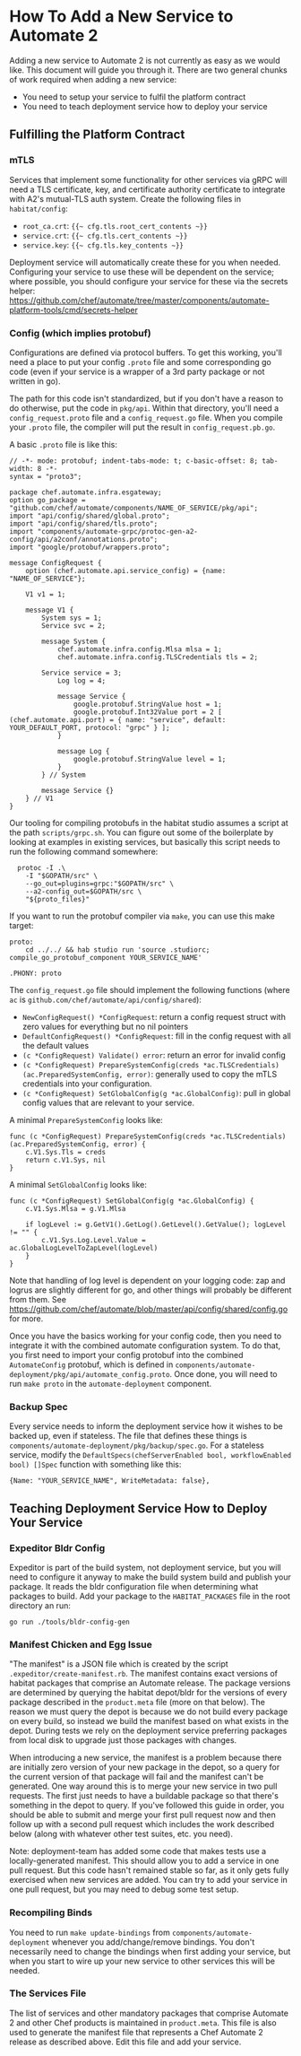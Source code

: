 # How To Add a New Service to Automate 2

Adding a new service to Automate 2 is not currently as easy as we would like. This document will guide you through it. There are two general chunks of work required when adding a new service:
* You need to setup your service to fulfil the platform contract
* You need to teach deployment service how to deploy your service

## Fulfilling the Platform Contract

### mTLS

Services that implement some functionality for other services via gRPC will need a TLS certificate, key, and certificate authority certificate to integrate with A2's mutual-TLS auth system. Create the following files in `habitat/config`:

* `root_ca.crt`: `{{~ cfg.tls.root_cert_contents ~}}`
* `service.crt`: `{{~ cfg.tls.cert_contents ~}}`
* `service.key`: `{{~ cfg.tls.key_contents ~}}`

Deployment service will automatically create these for you when needed. Configuring your service to use these will be dependent on the service; where possible, you should configure your service for these via the secrets helper: https://github.com/chef/automate/tree/master/components/automate-platform-tools/cmd/secrets-helper

### Config (which implies protobuf)

Configurations are defined via protocol buffers. To get this working, you'll need a place to put your config `.proto` file and some corresponding go code (even if your service is a wrapper of a 3rd party package or not written in go).

The path for this code isn't standardized, but if you don't have a reason to do otherwise, put the code in `pkg/api`. Within that directory, you'll need a `config_request.proto` file and a `config_request.go` file. When you compile your `.proto` file, the compiler will put the result in `config_request.pb.go`.

A basic `.proto` file is like this:

```
// -*- mode: protobuf; indent-tabs-mode: t; c-basic-offset: 8; tab-width: 8 -*-
syntax = "proto3";

package chef.automate.infra.esgateway;
option go_package = "github.com/chef/automate/components/NAME_OF_SERVICE/pkg/api";
import "api/config/shared/global.proto";
import "api/config/shared/tls.proto";
import "components/automate-grpc/protoc-gen-a2-config/api/a2conf/annotations.proto";
import "google/protobuf/wrappers.proto";

message ConfigRequest {
	option (chef.automate.api.service_config) = {name: "NAME_OF_SERVICE"};

	V1 v1 = 1;

	message V1 {
		System sys = 1;
		Service svc = 2;

		message System {
			chef.automate.infra.config.Mlsa mlsa = 1;
			chef.automate.infra.config.TLSCredentials tls = 2;

    	Service service = 3;
			Log log = 4;

			message Service {
				google.protobuf.StringValue host = 1;
				google.protobuf.Int32Value port = 2 [ (chef.automate.api.port) = { name: "service", default: YOUR_DEFAULT_PORT, protocol: "grpc" } ];
			}

			message Log {
				google.protobuf.StringValue level = 1;
			}
		} // System

		message Service {}
	} // V1
}
```

Our tooling for compiling protobufs in the habitat studio assumes a script at the path `scripts/grpc.sh`. You can figure out some of the boilerplate by looking at examples in existing services, but basically this script needs to run the following command somewhere:

```
  protoc -I .\
    -I "$GOPATH/src" \
    --go_out=plugins=grpc:"$GOPATH/src" \
    --a2-config_out=$GOPATH/src \
    "${proto_files}"
```

If you want to run the protobuf compiler via `make`, you can use this make target:

```
proto:
	cd ../../ && hab studio run 'source .studiorc; compile_go_protobuf_component YOUR_SERVICE_NAME'

.PHONY: proto
```

The `config_request.go` file should implement the following functions (where `ac` is `github.com/chef/automate/api/config/shared`):
* `NewConfigRequest() *ConfigRequest`: return a config request struct with zero values for everything but no nil pointers
* `DefaultConfigRequest() *ConfigRequest`: fill in the config request with all the default values
* `(c *ConfigRequest) Validate() error`: return an error for invalid config
* `(c *ConfigRequest) PrepareSystemConfig(creds *ac.TLSCredentials) (ac.PreparedSystemConfig, error)`: generally used to copy the mTLS credentials into your configuration.
* `(c *ConfigRequest) SetGlobalConfig(g *ac.GlobalConfig)`: pull in global config values that are relevant to your service.

A minimal `PrepareSystemConfig` looks like:

```
func (c *ConfigRequest) PrepareSystemConfig(creds *ac.TLSCredentials) (ac.PreparedSystemConfig, error) {
	c.V1.Sys.Tls = creds
	return c.V1.Sys, nil
}
```

A minimal `SetGlobalConfig` looks like:

```
func (c *ConfigRequest) SetGlobalConfig(g *ac.GlobalConfig) {
	c.V1.Sys.Mlsa = g.V1.Mlsa

	if logLevel := g.GetV1().GetLog().GetLevel().GetValue(); logLevel != "" {
		c.V1.Sys.Log.Level.Value = ac.GlobalLogLevelToZapLevel(logLevel)
	}
}
```

Note that handling of log level is dependent on your logging code: zap and logrus are slightly different for go, and other things will probably be different from them. See https://github.com/chef/automate/blob/master/api/config/shared/config.go for more.

Once you have the basics working for your config code, then you need to integrate it with the combined automate configuration system. To do that, you first need to import your config protobuf into the combined `AutomateConfig` protobuf, which is defined in `components/automate-deployment/pkg/api/automate_config.proto`. Once done, you will need to run `make proto` in the `automate-deployment` component.

### Backup Spec

Every service needs to inform the deployment service how it wishes to be backed up, even if stateless. The file that defines these things is `components/automate-deployment/pkg/backup/spec.go`. For a stateless service, modify the `DefaultSpecs(chefServerEnabled bool, workflowEnabled bool) []Spec` function with something like this:

```
{Name: "YOUR_SERVICE_NAME", WriteMetadata: false},
```

## Teaching Deployment Service How to Deploy Your Service

### Expeditor Bldr Config

Expeditor is part of the build system, not deployment service, but you
will need to configure it anyway to make the build system build and
publish your package. It reads the bldr configuration file when
determining what packages to build. Add your package to the
`HABITAT_PACKAGES` file in the root directory an run:

    go run ./tools/bldr-config-gen


### Manifest Chicken and Egg Issue

"The manifest" is a JSON file which is created by the script `.expeditor/create-manifest.rb`. The manifest contains exact versions of habitat packages that comprise an Automate release. The package versions are determined by querying the habitat depot/bldr for the versions of every package described in the `product.meta` file (more on that below). The reason we must query the depot is because we do not build every package on every build, so instead we build the manifest based on what exists in the depot. During tests we rely on the deployment service preferring packages from local disk to upgrade just those packages with changes.

When introducing a new service, the manifest is a problem because there are initially zero version of your new package in the depot, so a query for the current version of that package will fail and the manifest can't be generated. One way around this is to merge your new service in two pull requests. The first just needs to have a buildable package so that there's something in the depot to query. If you've followed this guide in order, you should be able to submit and merge your first pull request now and then follow up with a second pull request which includes the work described below (along with whatever other test suites, etc. you need).

Note: deployment-team has added some code that makes tests use a locally-generated manifest. This should allow you to add a service in one pull request. But this code hasn't remained stable so far, as it only gets fully exercised when new services are added. You can try to add your service in one pull request, but you may need to debug some test setup.

### Recompiling Binds

You need to run `make update-bindings` from `components/automate-deployment` whenever you add/change/remove bindings. You don't necessarily need to change the bindings when first adding your service, but when you start to wire up your new service to other services this will be needed.

### The Services File

The list of services and other mandatory packages that comprise Automate 2 and other Chef products is maintained in `product.meta`. This file is also used to generate the manifest file that represents a Chef Automate 2 release as described above. Edit this file and add your service.
